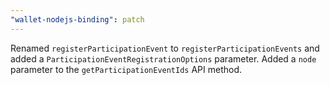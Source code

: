 ```yaml
---
"wallet-nodejs-binding": patch
---
```


Renamed `registerParticipationEvent` to `registerParticipationEvents` and added a `ParticipationEventRegistrationOptions` parameter.
Added a `node` parameter to the `getParticipationEventIds` API method.
